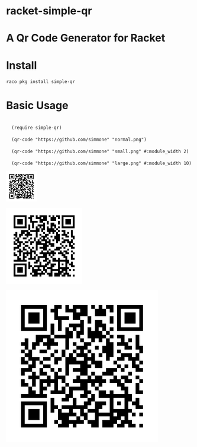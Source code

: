 # racket-simple-qr

A Qr Code Generator for Racket
==================

# Install
    raco pkg install simple-qr

# Basic Usage
```racket

  (require simple-qr)

  (qr-code "https://github.com/simmone" "normal.png")

  (qr-code "https://github.com/simmone" "small.png" #:module_width 2)

  (qr-code "https://github.com/simmone" "large.png" #:module_width 10)

```
![ScreenShot](simple-qr/example/small.png)

![ScreenShot](simple-qr/example/normal.png)

![ScreenShot](simple-qr/example/large.png)

